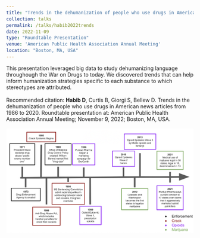 ```yaml
---	
title: "Trends in the dehumanization of people who use drugs in American news articles from 1986 to 2020"	
collection: talks	
permalink: /talks/habib2022trends
date: 2022-11-09
type: "Roundtable Presentation"
venue: 'American Public Health Association Annual Meeting'
location: "Boston, MA, USA"
---	
```

This presentation leveraged big data to study dehumanizing language throughough the War on Drugs to today. We discovered trends that can help inform humanization strategies specific to each substance to which stereotypes are attributed.
<br><br>
Recommended citation: **Habib D**, Curtis B, Giorgi S, Bellew D. Trends in the dehumanization of people who use drugs in American news articles from 1986 to 2020. Roundtable presentation at: American Public Health Association Annual Meeting; November 9, 2022; Boston, MA, USA.
<br><br>
![Timeline of Key Drug-Related Events from 1971 to 2021](../images/habib2022trends.png)
